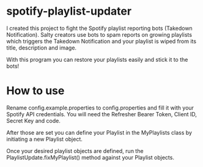 # spotify-playlist-updater

I created this project to fight the Spotify playlist reporting bots (Takedown Notification).
Salty creators use bots to spam reports on growing playlists which triggers the Takedown Notification and your playlist is wiped from its title, description and image.

With this program you can restore your playlists easily and stick it to the bots!

# How to use
Rename config.example.properties to config.properties and fill it with your Spotify API credentials.
You will need the Refresher Bearer Token, Client ID, Secret Key and code.

After those are set you can define your Playlist in the MyPlaylists class by initiating a new Playlist object.

Once your desired playlist objects are defined, run the PlaylistUpdate.fixMyPlaylist() method against your Playlist objects.
